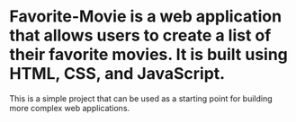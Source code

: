 # Favorite-Movie is a web application that allows users to create a list of their favorite movies. It is built using HTML, CSS, and JavaScript.
This is a simple project that can be used as a starting point for building more complex web applications.
